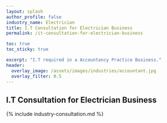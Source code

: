 ```yaml
---
layout: splash 
author_profile: false 
industry_name: Electrician
title: I.T Consultation for Electrician Business
permalink: /it-consultation-for-electrician-business

toc: true
toc_sticky: true

excerpt: "I.T required in a Accountancy Practice Business."
header:
  overlay_image: /assets/images/industries/accountant.jpg
  overlay_filter: 0.5 
---
```


## I.T Consultation for Electrician Business

{% include industry-consultation.md %}
